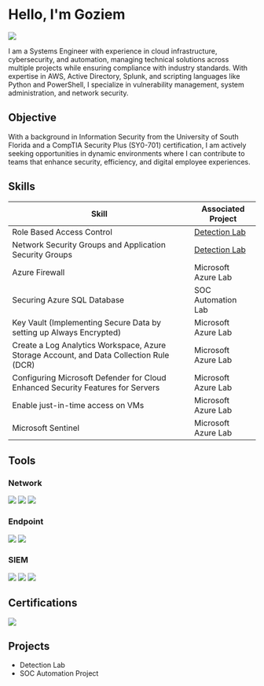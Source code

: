 # Hello, I'm Goziem
<a href="https://linkedin.com/in/goziemnwafor"><img src="https://img.shields.io/badge/-LinkedIn-0072b1?&style=for-the-badge&logo=linkedin&logoColor=white" /></a>


I am a Systems Engineer with experience in cloud infrastructure, cybersecurity, and automation, managing technical solutions across multiple projects while ensuring compliance with industry standards. With expertise in AWS, Active Directory, Splunk, and scripting languages like Python and PowerShell, I specialize in vulnerability management, system administration, and network security.

## Objective

With a background in Information Security from the University of South Florida and a CompTIA Security Plus (SY0-701) certification, I am actively seeking opportunities in dynamic environments where I can contribute to teams that enhance security, efficiency, and digital employee experiences. 

## Skills

| Skill                                         | Associated Project         |
|-----------------------------------------------|----------------------------|
| Role Based Access Control                     | <a href="https://google.com">Detection Lab</a>|
| Network Security Groups and Application Security Groups | <a href="https://google.com">Detection Lab</a>|
| Azure Firewall                                | Microsoft Azure Lab|
| Securing Azure SQL Database      | SOC Automation Lab|
| Key Vault (Implementing Secure Data by setting up Always Encrypted)                 | Microsoft Azure Lab|
| Create a Log Analytics Workspace, Azure Storage Account, and Data Collection Rule (DCR) | Microsoft Azure Lab|
| Configuring Microsoft Defender for Cloud Enhanced Security Features for Servers | Microsoft Azure Lab|
| Enable just-in-time access on VMs | Microsoft Azure Lab|
| Microsoft Sentinel | Microsoft Azure Lab|


## Tools

### Network
<div>
    <img src="https://img.shields.io/badge/-Wireshark-1679A7?&style=for-the-badge&logo=Wireshark&logoColor=white" />
    <img src="https://img.shields.io/badge/-Suricata-EF3B2D?&style=for-the-badge&logo=Suricata&logoColor=white" />
    <img src="https://img.shields.io/badge/-Zeek-777BB4?&style=for-the-badge&logo=Zeek&logoColor=white" />
</div>

### Endpoint
<div>
    <img src="https://img.shields.io/badge/-Microsoft_Defender_for_Endpoint-00A4EF?&style=for-the-badge&logo=Microsoft&logoColor=white" />
    <img src="https://img.shields.io/badge/-Velociraptor-4B275F?&style=for-the-badge&logo=Velociraptor&logoColor=white" />
</div>

### SIEM
<div>
    <img src="https://img.shields.io/badge/-Microsoft_Sentinel-0078D4?&style=for-the-badge&logo=Microsoft&logoColor=white" />
    <img src="https://img.shields.io/badge/-Splunk-000000?&style=for-the-badge&logo=Splunk&logoColor=white" />
    <img src="https://img.shields.io/badge/-Elastic-005571?&style=for-the-badge&logo=Elastic&logoColor=white" />
</div>

## Certifications
 
<div>
<img src="https://img.shields.io/badge/-Security%2B-FF0000?&style=for-the-badge&logo=CompTIA&logoColor=white" />

</div>

## Projects
- Detection Lab
- SOC Automation Project
